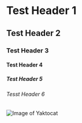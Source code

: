 # Test Header 1
## Test Header 2
### Test Header 3
#### Test Header 4
##### Test Header 5
###### Tesst Header 6
![Image of Yaktocat](https://octodex.github.com/images/yaktocat.png)